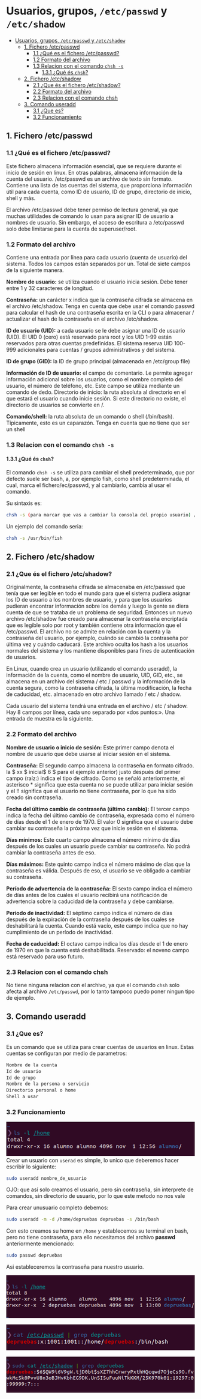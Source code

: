 # Usuarios, grupos, `/etc/passwd` y `/etc/shadow`
- [Usuarios, grupos, `/etc/passwd` y `/etc/shadow`](#usuarios-grupos-etcpasswd-y-etcshadow)
  - [1. Fichero /etc/passwd](#1-fichero-etcpasswd)
    - [1.1 ¿Qué es el fichero /etc/passwd?](#11-qué-es-el-fichero-etcpasswd)
    - [1.2 Formato del archivo](#12-formato-del-archivo)
    - [1.3 Relacion con el comando `chsh -s`](#13-relacion-con-el-comando-chsh--s)
      - [1.3.1 ¿Qué és `chsh`?](#131-qué-és-chsh)
  - [2. Fichero /etc/shadow](#2-fichero-etcshadow)
    - [2.1 ¿Que és el fichero /etc/shadow?](#21-que-és-el-fichero-etcshadow)
    - [2.2 Formato del archivo](#22-formato-del-archivo)
    - [2.3 Relacion con el comando chsh](#23-relacion-con-el-comando-chsh)
  - [3. Comando useradd](#3-comando-useradd)
    - [3.1 ¿Que es?](#31-que-es)
    - [3.2 Funcionamiento](#32-funcionamiento)



## 1. Fichero /etc/passwd


### 1.1 ¿Qué es el fichero /etc/passwd?
Este fichero almacena información esencial, que se requiere durante el inicio de sesión en linux. En otras palabras, almacena información de la cuenta del usuario. /etc/passwd es un archivo de texto sin formato. Contiene una lista de las cuentas del sistema, que proporciona información útil para cada cuenta, como ID de usuario, ID de grupo, directorio de inicio, shell y más.

El archivo /etc/passwd debe tener permiso de lectura general, ya que muchas utilidades de comando lo usan para asignar ID de usuario a nombres de usuario. Sin embargo, el acceso de escritura a /etc/passwd solo debe limitarse para la cuenta de superuser/root. 

### 1.2 Formato del archivo

Contiene una entrada por línea para cada usuario (cuenta de usuario) del sistema. Todos los campos están separados por un. Total de siete campos de la siguiente manera.


**Nombre de usuario:** se utiliza cuando el usuario inicia sesión. Debe tener entre 1 y 32 caracteres de longitud.

**Contraseña:** un carácter x indica que la contraseña cifrada se almacena en el archivo /etc/shadow. Tenga en cuenta que debe usar el comando passwd para calcular el hash de una contraseña escrita en la CLI o para almacenar / actualizar el hash de la contraseña en el archivo /etc/shadow.

**ID de usuario (UID):** a cada usuario se le debe asignar una ID de usuario (UID). El UID 0 (cero) está reservado para root y los UID 1-99 están reservados para otras cuentas predefinidas. El sistema reserva UID 100-999 adicionales para cuentas / grupos administrativos y del sistema.

**ID de grupo (GID):** la ID de grupo principal (almacenada en /etc/group file)

**Información de ID de usuario:** el campo de comentario. Le permite agregar información adicional sobre los usuarios, como el nombre completo del usuario, el número de teléfono, etc. Este campo se utiliza mediante un comando de dedo.
Directorio de inicio: la ruta absoluta al directorio en el que estará el usuario cuando inicie sesión. Si este directorio no existe, el directorio de usuarios se convierte en /.

**Comando/shell:** la ruta absoluta de un comando o shell (/bin/bash). Típicamente, esto es un caparazón. Tenga en cuenta que no tiene que ser un shell

### 1.3 Relacion con el comando `chsh -s`

#### 1.3.1 ¿Qué és `chsh`?

El comando `chsh -s` se utiliza para cambiar el shell predeterminado, que por defecto suele ser bash, a, por ejemplo fish, como shell predeterminada, el cual, marca el fichero/ec/passwd, y al cambiarlo, cambia al usar el comando.

Su sintaxis es:
```sh
chsh -s (para marcar que vas a cambiar la consola del propio usuario) /usr/bin/(nombre del shell que estableceras)
```

Un ejemplo del comando seria:

```sh
chsh -s /usr/bin/fish
```

## 2. Fichero /etc/shadow

### 2.1 ¿Que és el fichero /etc/shadow?

Originalmente, la contraseña cifrada se almacenaba en /etc/passwd que tenía que ser legible en todo el mundo para que el sistema pudiera asignar los ID de usuario a los nombres de usuario, y para que los usuarios pudieran encontrar información sobre los demás y luego la gente se diera cuenta de que se trataba de un problema de seguridad. Entonces un nuevo archivo /etc/shadow fue creado para almacenar la contraseña encriptada que es legible solo por root y también contiene otra información que el /etc/passwd. El archivo no se admite en relación con la cuenta y la contraseña del usuario, por ejemplo, cuándo se cambió la contraseña por última vez y cuándo caducará. Este archivo oculta los hash a los usuarios normales del sistema y los mantiene disponibles para fines de autenticación de usuarios.

En Linux, cuando crea un usuario (utilizando el comando useradd), la información de la cuenta, como el nombre de usuario, UID, GID, etc., se almacena en un archivo del sistema / etc / passwd y la información de la cuenta segura, como la contraseña cifrada, la última modificación, la fecha de caducidad, etc. almacenado en otro archivo llamado / etc / shadow.

Cada usuario del sistema tendrá una entrada en el archivo / etc / shadow. Hay 8 campos por línea, cada uno separado por «dos puntos:». Una entrada de muestra es la siguiente.



### 2.2 Formato del archivo


**Nombre de usuario o inicio de sesión:** Este primer campo denota el nombre de usuario que debe usarse al iniciar sesión en el sistema.

**Contraseña:** El segundo campo almacena la contraseña en formato cifrado. la $ xx $ inicial$ 6 $ para el ejemplo anterior) justo después del primer campo (raíz:) indica el tipo de cifrado. Como se señaló anteriormente, el asterisco * significa que esta cuenta no se puede utilizar para iniciar sesión y el !! significa que el usuario no tiene contraseña, por lo que ha sido creado sin contraseña.

**Fecha del último cambio de contraseña (último cambio):** El tercer campo indica la fecha del último cambio de contraseña, expresada como el número de días desde el 1 de enero de 1970. El valor 0 significa que el usuario debe cambiar su contraseña la próxima vez que inicie sesión en el sistema.

**Días mínimos:** Este cuarto campo almacena el número mínimo de días después de los cuales un usuario puede cambiar su contraseña. No podrá cambiar la contraseña antes de eso.

**Días máximos:** Este quinto campo indica el número máximo de días que la contraseña es válida. Después de eso, el usuario se ve obligado a cambiar su contraseña.

**Período de advertencia de la contraseña:** El sexto campo indica el número de días antes de los cuales el usuario recibirá una notificación de advertencia sobre la caducidad de la contraseña y debe cambiarse.

**Periodo de inactividad:** El séptimo campo indica el número de días después de la expiración de la contraseña después de los cuales se deshabilitará la cuenta. Cuando está vacío, este campo indica que no hay cumplimiento de un período de inactividad.

**Fecha de caducidad:** El octavo campo indica los días desde el 1 de enero de 1970 en que la cuenta está deshabilitada.
Reservado: el noveno campo está reservado para uso futuro.

### 2.3 Relacion con el comando chsh 

No tiene ninguna relacion con el archivo, ya que el comando `chsh` solo afecta al archivo `/etc/passwd`, por lo tanto tampoco puedo poner ningun tipo de ejemplo.

## 3. Comando useradd

### 3.1 ¿Que es?

Es un comando que se utiliza para crear cuentas de usuarios en linux. Estas cuentas se configuran por medio de parametros:

```sh
Nombre de la cuenta
Id de usuario
Id de grupo
Nombre de la persona o servicio
Directorio personal o home
Shell a usar
```

### 3.2 Funcionamiento
![ls antes del useradd](./img/ls-antes-user.png)
Crear un usuario con `userad` es simple, lo unico que deberemos hacer escribir lo siguiente:

```sh
sudo useradd nombre_de_usuario
```

OJO: que así solo creamos el usuario, pero sin contraseña, sin interprete de comandos, sin directorio de usuario, por lo que este metodo no nos vale

Para crear unusuario completo debemos:
```sh
sudo useradd -m -d /home/depruebas depruebas -s /bin/bash
```

Con esto creamos su home en `/home` y establecemos su terminal en bash, pero no tiene contraseña, para ello necesitamos del archivo **passwd** anteriormente mencionado:
```sh
sudo passwd depruebas
```

Asi estableceremos la contraseña para nuestro usuario.

![despues del useradd](./img/ls-despues-user.png)

![cambios es el passwd](./img/fichero-etc-passwd.png)

![cambios el el shadow](./img/fichero-etc-shadow.png)